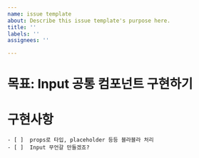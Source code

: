 ```yaml
---
name: issue template
about: Describe this issue template's purpose here.
title: ''
labels: ''
assignees: ''

---
```


<!-- 제목 : label/이슈명  -->

# 목표: Input 공통 컴포넌트 구현하기

# 구현사항
    - [ ]  props로 타입, placeholder 등등 블라블라 처리
    - [ ]  Input 무언갈 만들겠죠?
